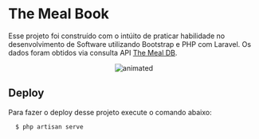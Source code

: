 # The Meal Book

Esse projeto foi construído com o intúito de praticar habilidade no desenvolvimento  de Software utilizando Bootstrap e PHP com Laravel. Os dados foram obtidos via consulta API [The Meal DB](https://www.themealdb.com/api.php).

<p align="center">
<img src="image-p.gif" alt="animated" />
</p>

## Deploy

Para fazer o deploy desse projeto execute o comando abaixo:

```bash
  $ php artisan serve
```